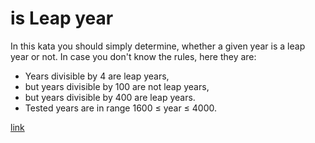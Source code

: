 # is Leap year

In this kata you should simply determine, whether a given year is a leap year or not. In case you don't know the rules, here they are:

- Years divisible by 4 are leap years,
- but years divisible by 100 are not leap years,
- but years divisible by 400 are leap years.
- Tested years are in range 1600 ≤ year ≤ 4000.

[link](https://www.codewars.com/kata/526c7363236867513f0005ca)